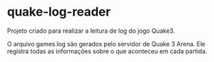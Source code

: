 # quake-log-reader

Projeto criado para realizar a leitura de log do jogo Quake3.

O arquivo games.log são gerados pelo servidor de Quake 3 Arena. Ele registra todas as informações sobre o que aconteceu em cada partida.
